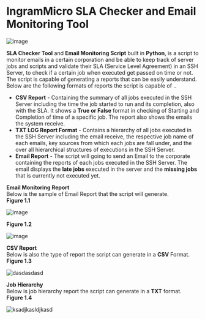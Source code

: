 # IngramMicro SLA Checker and Email Monitoring Tool

![image](https://user-images.githubusercontent.com/45601866/75828876-d1635d00-5de7-11ea-998b-ffa14a1b8e4c.png)

<b>SLA Checker Tool</b> and <b>Email Monitoring Script</b> built in <b>Python</b>, is a script to monitor emails in a certain corporation and be able to keep track of server jobs and scripts and validate their SLA (Service Level Agreement) in an SSH Server, to check if a certain job when executed get passed on time or not.
The script is capable of generating a reports that can be easily understand. Below are the following formats of reports the script is capable of ..
<ul>
  <li><b>CSV Report</b> - Containing the summary of all jobs executed in the SSH Server including the time the job started to run and its completion, also with the SLA. It shows a <b>True or False</b> format in checking of Starting and Completion of time of a specific job. The report also shows the emails the system receive.</li>
  <li><b>TXT LOG Report Format</b> - Contains a hierarchy of all jobs executed in the SSH Server including the email receive, the respective job name of each emails, key sources from which each jobs are fall under, and the over all hierarchical structures of executions in the SSH Server.</li>
  <li><b>Email Report</b> - The script will going to send an Email to the corporate containing the reports of each jobs executed in the SSH Server. The email displays the <b>late jobs</b> executed in the server and the <b>missing jobs</b> that is currently not executed yet.</li>
</ul>

<b>Email Monitoring Report</b><br/>
Below is the sample of Email Report that the script will generate.<br/>
<b>Figure 1.1</b>

![image](https://user-images.githubusercontent.com/45601866/75426507-c6d83c00-597f-11ea-98b9-e62faec3c1d0.png)

<b>Figure 1.2</b>

![image](https://user-images.githubusercontent.com/45601866/75426621-06068d00-5980-11ea-9754-45f454284307.png)

<b>CSV Report</b><br/>
Below is also the type of report the script can generate in a <b>CSV</b> Format.<br/>
<b>Figure 1.3</b>

![dasdasdasd](https://user-images.githubusercontent.com/45601866/75427846-32bba400-5982-11ea-8b7c-48d2ced4f421.png)

<b>Job Hierarchy</b><br/>
Below is job hierarchy report the script can generate in a <b>TXT</b> format.<br/>
<b>Figure 1.4</b>

![ksadjkasldjkasd](https://user-images.githubusercontent.com/45601866/75500491-0f3b3c80-5a08-11ea-8324-3616d4971207.png)


